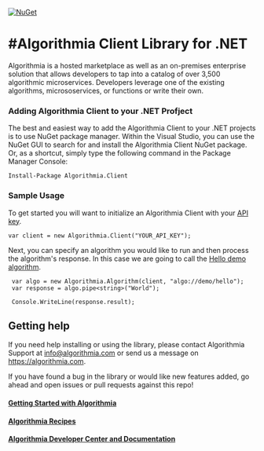 [![NuGet](https://img.shields.io/nuget/v/Algorithmia.Client.svg)](https://www.nuget.org/packages/Algorithmia.Client)

#Algorithmia Client Library for .NET
===================================

Algorithmia is a hosted marketplace as well as an on-premises enterprise solution that allows developers to tap into a catalog of over 3,500 algorithmic microservices.  Developers leverage one of the existing algorithms, micrososervices, or functions or write their own.

### Adding Algorithmia Client to your .NET Profject
The best and easiest way to add the Algorithmia Client to your .NET projects is to use NuGet package manager.  Within the Visual Studio, you can use the NuGet GUI to search for and install the Algorithmia Client NuGet package.  Or, as a shortcut, simply type the following command in the Package Manager Console:

    Install-Package Algorithmia.Client

### Sample Usage

To get started you will want to initialize an Algorithmia Client with your [API key](https://algorithmia.com/developers/basics/customizing-api-keys/).

    var client = new Algorithmia.Client("YOUR_API_KEY");

Next, you can specify an algorithm you would like to run and then process the algorithm's response.  In this case we are going to call the [Hello demo algorithm](https://algorithmia.com/algorithms/demo/hello).

     var algo = new Algorithmia.Algorithm(client, "algo://demo/hello");
     var response = algo.pipe<string>("World");

     Console.WriteLine(response.result);

## Getting help

If you need help installing or using the library, please contact Algorithmia Support at info@algorithmia.com or send us a message on https://algorithmia.com.

If you have found a bug in the library or would like new features added, go ahead and open issues or pull requests against this repo!

#### [Getting Started with Algorithmia][0]
#### [Algorithmia Recipes][1]
#### [Algorithmia Developer Center and Documentation][2]

[0]: https://algorithmia.com/developers/getting-started/
[1]: https://algorithmia.com/developers/tutorials/recipes
[2]: https://algorithmia.com/developers/
